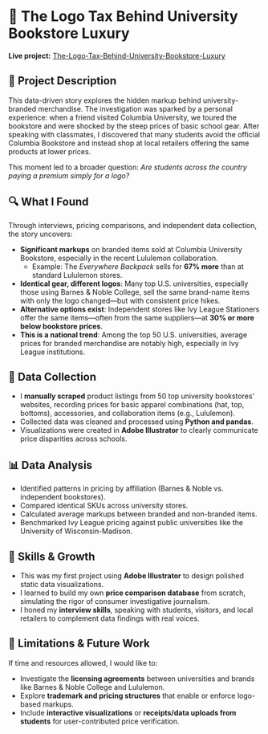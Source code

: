 # 🧢 The Logo Tax Behind University Bookstore Luxury

**Live project:** [The-Logo-Tax-Behind-University-Bookstore-Luxury](https://gracejiang0612.github.io/The-Logo-Tax-Behind-University-Bookstore-Luxury/)

## 📝 Project Description

This data-driven story explores the hidden markup behind university-branded merchandise. The investigation was sparked by a personal experience: when a friend visited Columbia University, we toured the bookstore and were shocked by the steep prices of basic school gear. After speaking with classmates, I discovered that many students avoid the official Columbia Bookstore and instead shop at local retailers offering the same products at lower prices.

This moment led to a broader question: _Are students across the country paying a premium simply for a logo?_

## 🔍 What I Found

Through interviews, pricing comparisons, and independent data collection, the story uncovers:

- **Significant markups** on branded items sold at Columbia University Bookstore, especially in the recent Lululemon collaboration.  
  - Example: The *Everywhere Backpack* sells for **67% more** than at standard Lululemon stores.
- **Identical gear, different logos**: Many top U.S. universities, especially those using Barnes & Noble College, sell the same brand-name items with only the logo changed—but with consistent price hikes.
- **Alternative options exist**: Independent stores like Ivy League Stationers offer the same items—often from the same suppliers—at **30% or more below bookstore prices**.
- **This is a national trend**: Among the top 50 U.S. universities, average prices for branded merchandise are notably high, especially in Ivy League institutions.

## 🧮 Data Collection

- I **manually scraped** product listings from 50 top university bookstores' websites, recording prices for basic apparel combinations (hat, top, bottoms), accessories, and collaboration items (e.g., Lululemon).
- Collected data was cleaned and processed using **Python and pandas**.
- Visualizations were created in **Adobe Illustrator** to clearly communicate price disparities across schools.

## 📊 Data Analysis

- Identified patterns in pricing by affiliation (Barnes & Noble vs. independent bookstores).
- Compared identical SKUs across university stores.
- Calculated average markups between branded and non-branded items.
- Benchmarked Ivy League pricing against public universities like the University of Wisconsin-Madison.

## 🧠 Skills & Growth

- This was my first project using **Adobe Illustrator** to design polished static data visualizations.
- I learned to build my own **price comparison database** from scratch, simulating the rigor of consumer investigative journalism.
- I honed my **interview skills**, speaking with students, visitors, and local retailers to complement data findings with real voices.

## 🚧 Limitations & Future Work

If time and resources allowed, I would like to:

- Investigate the **licensing agreements** between universities and brands like Barnes & Noble College and Lululemon.
- Explore **trademark and pricing structures** that enable or enforce logo-based markups.
- Include **interactive visualizations** or **receipts/data uploads from students** for user-contributed price verification.

